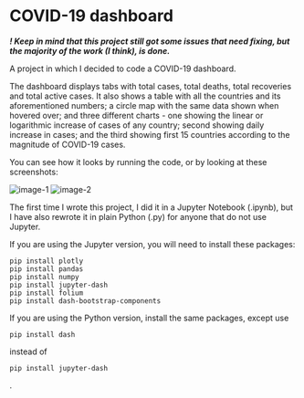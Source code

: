 # COVID-19 dashboard

***! Keep in mind that this project still got some issues that need fixing, but the majority of the work (I think), is done.***

A project in which I decided to code a COVID-19 dashboard.

The dashboard displays tabs with total cases, total deaths, total recoveries and total active cases. It also shows a table with all the countries and its aforementioned numbers; a circle map with the same data shown when hovered over; and three different charts - one showing the linear or logarithmic increase of cases of any country; second showing daily increase in cases; and the third showing first 15 countries according to the magnitude of COVID-19 cases.

You can see how it looks by running the code, or by looking at these screenshots:

![image-1](https://user-images.githubusercontent.com/39343969/125302868-0618ea00-e335-11eb-8541-d4cae6ad0016.png)
![image-2](https://user-images.githubusercontent.com/39343969/125302885-0a450780-e335-11eb-9b27-da779b68f991.png)

The first time I wrote this project, I did it in a Jupyter Notebook (.ipynb), but I have also rewrote it in plain Python (.py) for anyone that do not use Jupyter.

If you are using the Jupyter version, you will need to install these packages:
```
pip install plotly
pip install pandas
pip install numpy
pip install jupyter-dash
pip install folium
pip install dash-bootstrap-components
```

If you are using the Python version, install the same packages, except use
```
pip install dash
```
instead of
```
pip install jupyter-dash
```
.